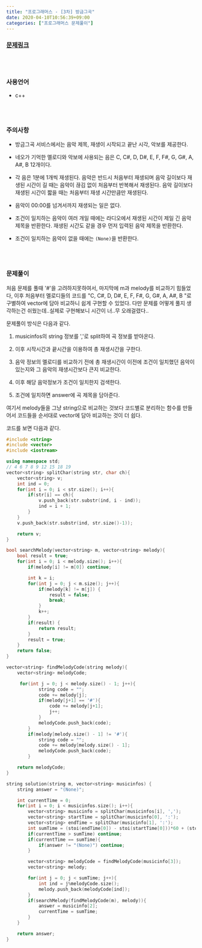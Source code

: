 ```yaml
---
title: "프로그래머스 - [3차] 방금그곡"
date: 2020-04-10T10:56:39+09:00
categories: ["프로그래머스 문제풀이"]
---
```

### [문제링크](https://programmers.co.kr/learn/courses/30/lessons/17683)

<br><br>

### 사용언어

- c++

<br><br>
### 주의사항

- 방금그곡 서비스에서는 음악 제목, 재생이 시작되고 끝난 시각, 악보를 제공한다.

- 네오가 기억한 멜로디와 악보에 사용되는 음은 C, C#, D, D#, E, F, F#, G, G#, A, A#, B 12개이다.

- 각 음은 1분에 1개씩 재생된다. 음악은 반드시 처음부터 재생되며 음악 길이보다 재생된 시간이 길 때는 음악이 끊김 없이 처음부터 반복해서 재생된다. 음악 길이보다 재생된 시간이 짧을 때는 처음부터 재생 시간만큼만 재생된다.

- 음악이 00:00를 넘겨서까지 재생되는 일은 없다.

- 조건이 일치하는 음악이 여러 개일 때에는 라디오에서 재생된 시간이 제일 긴 음악 제목을 반환한다. 재생된 시간도 같을 경우 먼저 입력된 음악 제목을 반환한다.

- 조건이 일치하는 음악이 없을 때에는 `(None)`을 반환한다.

<br><br>

### 문제풀이

처음 문제를 풀때 '#'을 고려하지못하여서, 마지막에 m과 melody를 비교하기 힘들었다, 이후 처음부터 멜로디들의 코드를 "C, C#, D, D#, E, F, F#, G, G#, A, A#, B "로 구별하여 vector에 담아 비교하니 쉽게 구현할 수 있었다. 다만 문제를 어떻게 풀지 생각하는건 쉬웠는데..실제로 구현해보니 시간이 너..무 오래걸렸다..

문제풀이 방식은 다음과 같다.

1. musicinfos의 string 정보를 ','로 split하여 곡 정보를 받아온다.

2. 이후 시작시간과 끝시간을 이용하여 총 재생시간을 구한다.

3. 음악 정보의 멜로디를 비교하기 전에 총 재생시간이 이전에 조건이 일치했던 음악이 있는지와 그 음악의 재생시간보다 큰지 비교한다.

4. 이후 해당 음악정보가 조건이 일치한지 검색한다.

5. 조건에 일치하면 answer에 곡 제목을 담아준다.

여기서 melody들을 그냥 string으로 비교하는 것보다 코드별로 분리하는 함수를 만들어서 코드들을 순서대로 vector에 담아 비교하는 것이 더 쉽다.

코드를 보면 다음과 같다.

~~~c++
#include <string>
#include <vector>
#include <iostream>

using namespace std;
// 4 6 7 8 9 12 15 18 19
vector<string> splitChar(string str, char ch){
    vector<string> v;
    int ind = 0;
    for(int i = 0; i < str.size(); i++){
        if(str[i] == ch){
            v.push_back(str.substr(ind, i - ind));
            ind = i + 1;
        }      
    }
    v.push_back(str.substr(ind, str.size()-1));

    return v;
}

bool searchMelody(vector<string> m, vector<string> melody){
    bool result = true;
    for(int i = 0; i < melody.size(); i++){
        if(melody[i] != m[0]) continue;

        int k = i;
        for(int j = 0; j < m.size(); j++){          
            if(melody[k] != m[j]) {
                result = false;
                break;
            }    
            k++;
        }
        if(result) {
            return result;
        }
        result = true;
    }
    return false;
}

vector<string> findMelodyCode(string melody){
    vector<string> melodyCode;

     for(int j = 0; j < melody.size() - 1; j++){
            string code = "";
            code += melody[j];
            if(melody[j+1] == '#'){               
                code += melody[j+1];
                j++;
            }
            melodyCode.push_back(code);
        }
        if(melody[melody.size() - 1] != '#'){
            string code = "";
            code += melody[melody.size() - 1];
            melodyCode.push_back(code);  
        }

    return melodyCode;
}

string solution(string m, vector<string> musicinfos) {
    string answer = "(None)";

    int currentTime = 0;
    for(int i = 0; i < musicinfos.size(); i++){
        vector<string> musicinfo = splitChar(musicinfos[i], ',');
        vector<string> startTime = splitChar(musicinfo[0], ':');
        vector<string> endTime = splitChar(musicinfo[1], ':');
        int sumTime = (stoi(endTime[0]) - stoi(startTime[0]))*60 + (stoi(endTime[1]) - stoi(startTime[1]));
        if(currentTime > sumTime) continue;
        if(currentTime == sumTime){
            if(answer != "(None)") continue;
        }

        vector<string> melodyCode = findMelodyCode(musicinfo[3]);
        vector<string> melody;

        for(int j = 0; j < sumTime; j++){
            int ind = j%melodyCode.size();
            melody.push_back(melodyCode[ind]);
        }
        if(searchMelody(findMelodyCode(m), melody)){
            answer = musicinfo[2];
            currentTime = sumTime;
        }
    }

    return answer;
}
~~~
